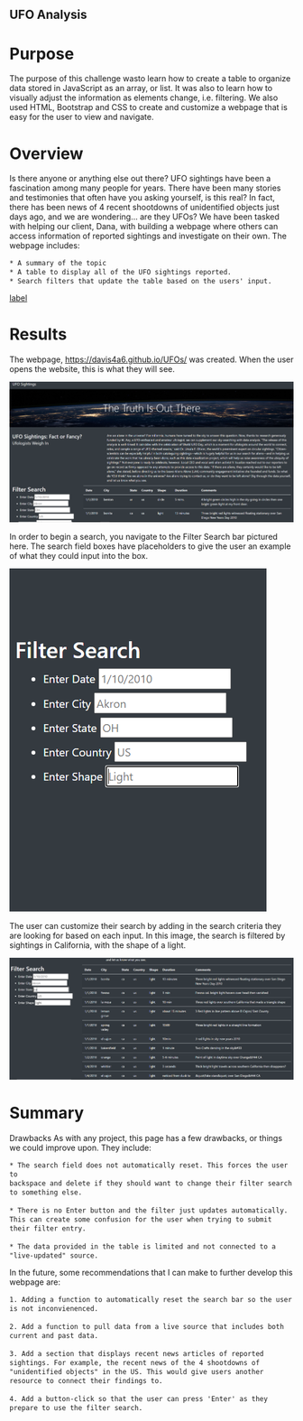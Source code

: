 ## UFO Analysis
# Purpose

The purpose of this challenge wasto learn how to create a table to organize data stored in JavaScript as an array, or list. It was also to learn how to visually adjust the information as elements change, i.e. filtering. We also used HTML, Bootstrap and CSS to create and customize a webpage that is easy for the user to view and navigate.

# Overview

Is there anyone or anything else out there? UFO sightings have been a fascination among many people for years. There have been many stories and testimonies that often have you asking yourself, is this real? In fact, there has been news of 4 recent shootdowns of unidentified objects just days ago, and we are wondering... are they UFOs? We have been tasked with helping our client, Dana, with building a webpage where others can access information of reported sightings and investigate on their own. The webpage includes:

    * A summary of the topic
    * A table to display all of the UFO sightings reported.
    * Search filters that update the table based on the users' input.

[label](static/images/images.jfif)

# Results
The webpage, https://davis4a6.github.io/UFOs/ was created. When the user opens the website, this is what they will see.

![Alt text](static/images/Capture.PNG)

In order to begin a search, you navigate to the Filter Search bar pictured here. The search field boxes have placeholders to give the user an example of what they could input into the box.

![Alt text](static/images/Filter%20Search.PNG)

The user can customize their search by adding in the search criteria they are looking for based on each input. In this image, the search is filtered by sightings in California, with the shape of a light.

![Alt text](static/images/Filter.PNG)

# Summary
Drawbacks
As with any project, this page has a few drawbacks, or things we could improve upon. They include:

    * The search field does not automatically reset. This forces the user to   
    backspace and delete if they should want to change their filter search to something else.

    * There is no Enter button and the filter just updates automatically. This can create some confusion for the user when trying to submit their filter entry.

    * The data provided in the table is limited and not connected to a "live-updated" source.

In the future, some recommendations that I can make to further develop this webpage are:

    1. Adding a function to automatically reset the search bar so the user is not inconvienenced.

    2. Add a function to pull data from a live source that includes both current and past data.

    3. Add a section that displays recent news articles of reported sightings. For example, the recent news of the 4 shootdowns of "unidentified objects" in the US. This would give users another resource to connect their findings to.

    4. Add a button-click so that the user can press 'Enter' as they prepare to use the filter search.
